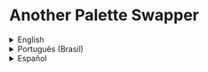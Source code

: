 # Another Palette Swapper

<details>
  <summary>English</summary>
  Hello! I bring you all a shader variant to change colors in Godot.
   I know that, for someone who has been using Godot for some time, this can be trivial, but my intention is to help those who are starting and bring a rest to the mind of those who have been fighting with shaders for a long time to change their sprite color no winding.
  
   I tried to make it as simple as possible to make it easier for me and anyone else who wants to use it. You don't need to give me the credits, but if you do I'll be grateful (^_^)v

   Long story short: the shader I bring only needs:
- of the sprite and how to assign a shader to it of course
- an image that will serve as a palette
- and know how many pixels this palette is wide (because each column of pixels will be a color pattern for our sprite)
  
   What happens is: the shader reads the image from the palette, finds how many px that image is wide and changes the sprite's color according to the index that is provided via GDScript.

   For those who want to read more details, I have made PDF files available in English, Portuguese and Spanish.
   Inside the RAR or ZIP you will find the project open for study, the executable and the PDFs for reading
</details>
<details>
<summary>Português (Brasil)</summary>
  Olá! Trago para todos uma variante de shader para troca de cores no Godot. 
  Eu sei que, para quem usa o Godot a algum tempo, isso pode ser trivial, mas meu intuito é ajudar quem está começando e trazer um descanso pra mente de quem já está a muito tempo brigando com os shaders para trocar a cor do seu sprite sem enrolação.
  
  Tentei simplificar o máximo possível para facilitar a mim e a todos que queiram usá-lo. Não precisa me dar os créditos, ma se o fizer fico grato (^_^)v

  Resumindo a história: o shader que trago precisa apenas de:
- do sprite e como atribuir um shader a ele, claro
- uma imagem que servirá de paleta
- e saber quantos pixels essa paleta tem de largura (pois cada coluna de pixels será um padrão de cores para nosso sprite)
  
  O que ocorre é: o shader lê a imagem da paleta, acha quantos px aquela imagem tem de largura troca a cor do sprite de acordo com o índice que é fornecido via GDScript.

  Para quem quiser ler mais detalhes, disponibilizei arquivos em PDF para inglês, português e espanhol.
  Dentro do RAR ou do ZIP você encontrará o projeto aberto para estudo, o executável e os PDFs para leitura
</details>
<details>
  <summary>Español</summary>
  ¡Hola! Les traigo a todos una variante de shader para cambiar colores en Godot.
   Se que, para alguien que lleva tiempo usando Godot, esto puede resultar trivial, pero mi intención es ayudar a los que están empezando y traer un descanso a la mente de los que llevan mucho tiempo peleando con shaders. cambiar el color de su sprite sin bobinado.
  
   Traté de hacerlo lo más simple posible para que sea más fácil para mí y para cualquier otra persona que quiera usarlo. No es necesario que me des los créditos, pero si lo haces te lo agradeceré (^_^)v

   En pocas palabras: el sombreador que traigo solo necesita:
- del sprite y cómo asignarle un sombreador, por supuesto
- una imagen que servirá como paleta
- y saber cuántos píxeles tiene esta paleta (porque cada columna de píxeles será un patrón de color para nuestro sprite)
  
   Lo que sucede es que el sombreador lee la imagen de la paleta, encuentra cuántos px tiene el ancho de la imagen y cambia el color del sprite de acuerdo con el índice proporcionado a través de GDScript.

   Para aquellos que quieran leer más detalles, he puesto a disposición archivos PDF en inglés, portugués y español.
   Dentro del RAR o ZIP encontrarás el proyecto abierto para estudio, el ejecutable y los PDF para lectura.
</details>
